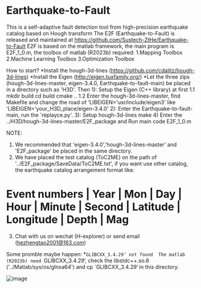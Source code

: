 # Earthquake-to-Fault
This is a self-adaptive fault detection tool from high-precision earthquake catalog based on Hough transform
The E2F (Earthquake-to-Fault) is released and maintained at https://github.com/Sustech-ZtHe/Earthquake-to-Fault
E2F is based on the matlab framework, the main program is E2F_1_0.m, the toolbox of matlab (R2023b) required:
1.Mapping Toolbox
2.Machine Learning Toolbox 
3.Optimization Toolbox

How to start? 
*Install the hough-3d-lines (https://github.com/cdalitz/hough-3d-lines)
*Install the Eigen (http://eigen.tuxfamily.org/) 
*Let the three zips (hough-3d-lines-master, eigen-3.4.0, Earthquake-to-fault-main) be placed in a directory such as 'H3D'.
Then
1): Setup the Eigen (C++ library) at first
  1.1 mkdir build
      cd build
      cmake ..
  1.2 Enter the hough-3d-lines-master, find Makefile and change the road of 'LIBEIGEN='usr/include/eigen3' like 'LIBEIGEN='your_H3D_place/eigen-3.4.0'
2): Enter the Earthquake-to-fault-main, run the 'replayce.py'. 
3): Setup hough-3d-lines 
  make
4) Enter the ../H3D/hough-3d-lines-master/E2F_package and Run main code E2F_1_0.m 

NOTE: 
1. We recommended that 'eigen-3.4.0','hough-3d-lines-master' and 'E2F_package' be placed in the same directory.
2. We have placed the test catalog (ToC2ME) on the path of '../E2F_package/SaveData/ToC2ME.txt', if you want use other catalog, the earthquake catalog arrangement format like: 
# Event numbers | Year | Mon | Day | Hour | Minute | Second | Latitude | Longitude | Depth | Mag
3. Chat with us on wechat (H-explorer) or send email (hezhengtao2001@163.com)

Some promble maybe happen:
*`GLIBCXX_3.4.29‘ not found 
  The matlab (R2023b) need `GLIBCXX_3.4.29‘, check the libstdc++.so.6 ('../Matlab/sys/os/glnxa64') and cp `GLIBCXX_3.4.29‘ in this directory.

![image](https://github.com/user-attachments/assets/28cee59a-2ecd-4ad7-8986-cfe2d76a7d4c)
